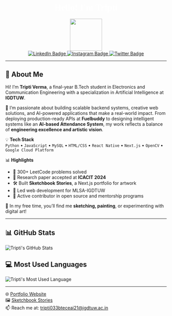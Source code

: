 <h1 style="font-family: cursive; color: white; text-align: center;">Hello! I'm Tripti</h1>

<div id="header" align="center">
  <img src="https://media.giphy.com/media/M9gbBd9nbDrOTu1Mqx/giphy.gif" width="100"/>
</div>

<div id="badges" align="center">
  <a href="https://www.linkedin.com/in/tripti-verma-68050122b/">
    <img src="https://img.shields.io/badge/LinkedIn-blue?style=for-the-badge&logo=linkedin&logoColor=white" alt="LinkedIn Badge"/>
  </a>
  <a href="https://www.instagram.com/fr.tanyaaa/">
    <img src="https://img.shields.io/badge/Instagram-red?style=for-the-badge&logo=instagram&logoColor=white" alt="Instagram Badge"/>
  </a>
  <a href="https://twitter.com/tripti73860991">
    <img src="https://img.shields.io/badge/Twitter-blue?style=for-the-badge&logo=twitter&logoColor=white" alt="Twitter Badge"/>
  </a>
</div>

<div id="views" align="center">
  <img src="https://komarev.com/ghpvc/?username=tripti033&style=flat-square&color=blue" alt=""/>
</div>

---

## 🌟 About Me

Hi! I’m **Tripti Verma**, a final-year B.Tech student in Electronics and Communication Engineering with a specialization in Artificial Intelligence at **IGDTUW**.

🔧 I’m passionate about building scalable backend systems, creative web solutions, and AI-powered applications that make a real-world impact. From deploying production-ready APIs at **Fuelbuddy** to designing intelligent systems like an **AI-based Attendance System**, my work reflects a balance of **engineering excellence and artistic vision**.

💡 **Tech Stack**  
`Python` • `JavaScript` • `MySQL` • `HTML/CSS` • `React Native` • `Next.js` • `OpenCV` • `Google Cloud Platform`

📊 **Highlights**  
- 🧠 300+ LeetCode problems solved  
- 📄 Research paper accepted at **ICACIT 2024**  
- 🛠️ Built **Sketchbook Stories**, a Next.js portfolio for artwork  
- 🤝 Led web development for MLSA-IGDTUW  
- 🌱 Active contributor in open source and mentorship programs  

🎨 In my free time, you’ll find me **sketching, painting**, or experimenting with digital art!

---

## 📊 GitHub Stats

![Tripti's GitHub Stats](https://github-readme-stats.vercel.app/api?username=tripti033&show_icons=true&theme=dark)

## 💻 Most Used Languages

![Tripti's Most Used Language](https://github-readme-stats.vercel.app/api/top-langs/?username=tripti033&layout=compact&theme=dark)

---

🌐 [Portfolio Website](https://jsxtripti.netlify.app/)  
🖼️ [Sketchbook Stories](https://sketchbookstories.netlify.app/)  
📫 Reach me at: tripti033bteceai21@igdtuw.ac.in  
